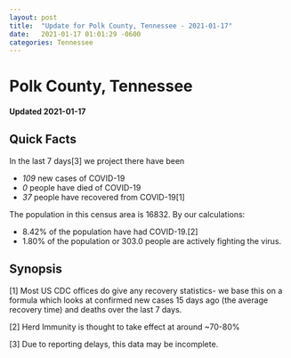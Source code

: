 ```yaml
---
layout: post
title:  "Update for Polk County, Tennessee - 2021-01-17"
date:   2021-01-17 01:01:29 -0600
categories: Tennessee
---
```


# Polk County, Tennessee
#### Updated 2021-01-17

## Quick Facts

In the last 7 days[3] we project there have been
- *109* new cases of COVID-19
- *0* people have died of COVID-19
- *37* people have recovered from COVID-19[1]

The population in this census area is 16832. By our calculations:
- 8.42% of the population have had COVID-19.[2]
- 1.80% of the population or 303.0 people are actively fighting the virus.

## Synopsis




[1] Most US CDC offices do give any recovery statistics- we base this on a formula which looks at confirmed new cases
15 days ago (the average recovery time) and deaths over the last 7 days.

[2] Herd Immunity is thought to take effect at around ~70-80%

[3] Due to reporting delays, this data may be incomplete.
 
    